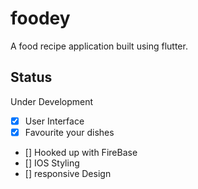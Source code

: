 # foodey

A food recipe application built using flutter. 

## Status
Under Development
- [x] User Interface
- [x] Favourite your dishes
- [] Hooked up with FireBase
- [] IOS Styling
- [] responsive Design

